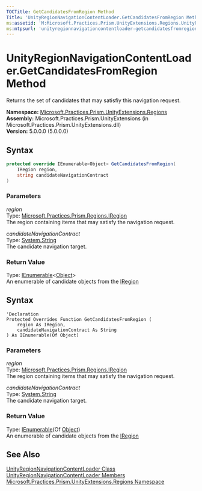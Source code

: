```yaml
---
TOCTitle: GetCandidatesFromRegion Method
Title: 'UnityRegionNavigationContentLoader.GetCandidatesFromRegion Method (Microsoft.Practices.Prism.UnityExtensions.Regions)'
ms:assetid: 'M:Microsoft.Practices.Prism.UnityExtensions.Regions.UnityRegionNavigationContentLoader.GetCandidatesFromRegion(Microsoft.Practices.Prism.Regions.IRegion,System.String)'
ms:mtpsurl: 'unityregionnavigationcontentloader-getcandidatesfromregion-method-mspp-unityextensions-regions.md'
---
```


# UnityRegionNavigationContentLoader.GetCandidatesFromRegion Method

Returns the set of candidates that may satisfiy this navigation request.

**Namespace:** [Microsoft.Practices.Prism.UnityExtensions.Regions](/patterns-practices/reference/mspp-unityextensions-regions-namespace)  
**Assembly:** Microsoft.Practices.Prism.UnityExtensions (in Microsoft.Practices.Prism.UnityExtensions.dll)  
**Version:** 5.0.0.0 (5.0.0.0)

## Syntax

```C#
protected override IEnumerable<Object> GetCandidatesFromRegion(
	IRegion region,
	string candidateNavigationContract
)
```

### Parameters

*region*  
Type: [Microsoft.Practices.Prism.Regions.IRegion](/patterns-practices/reference/iregion-interface-mspp-regions)  
The region containing items that may satisfy the navigation request.

*candidateNavigationContract*  
Type: [System.String](http://msdn.microsoft.com/en-us/library/s1wwdcbf)  
The candidate navigation target.

### Return Value

Type: [IEnumerable](http://msdn.microsoft.com/en-us/library/9eekhta0)&lt;[Object](http://msdn.microsoft.com/en-us/library/e5kfa45b)&gt;  
An enumerable of candidate objects from the [IRegion](/patterns-practices/reference/iregion-interface-mspp-regions)

## Syntax

```VB
'Declaration
Protected Overrides Function GetCandidatesFromRegion ( 
	region As IRegion,
	candidateNavigationContract As String
) As IEnumerable(Of Object)
```

### Parameters

*region*  
Type: [Microsoft.Practices.Prism.Regions.IRegion](/patterns-practices/reference/iregion-interface-mspp-regions)  
The region containing items that may satisfy the navigation request.

*candidateNavigationContract*  
Type: [System.String](http://msdn.microsoft.com/en-us/library/s1wwdcbf)  
The candidate navigation target.

### Return Value

Type: [IEnumerable](http://msdn.microsoft.com/en-us/library/9eekhta0)(Of [Object](http://msdn.microsoft.com/en-us/library/e5kfa45b))  
An enumerable of candidate objects from the [IRegion](/patterns-practices/reference/iregion-interface-mspp-regions)

## See Also

[UnityRegionNavigationContentLoader Class](/patterns-practices/reference/unityregionnavigationcontentloader-class-mspp-unityextensions-regions)  
[UnityRegionNavigationContentLoader Members](/patterns-practices/reference/unityregionnavigationcontentloader-members-mspp-unityextensions-regions)  
[Microsoft.Practices.Prism.UnityExtensions.Regions Namespace](/patterns-practices/reference/mspp-unityextensions-regions-namespace)  